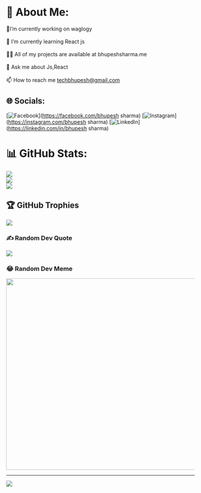 # 💫 About Me:
 🤝I’m currently working on waglogy<br><br>🌱 I’m currently learning React js<br><br>👨‍💻 All of my projects are available at bhupeshsharma.me<br><br>💬 Ask me about Js,React<br><br>📫 How to reach me techbhupesh@gmail.com


## 🌐 Socials:
[![Facebook](https://img.shields.io/badge/Facebook-%231877F2.svg?logo=Facebook&logoColor=white)](https://facebook.com/bhupesh sharma) [![Instagram](https://img.shields.io/badge/Instagram-%23E4405F.svg?logo=Instagram&logoColor=white)](https://instagram.com/bhupesh sharma) [![LinkedIn](https://img.shields.io/badge/LinkedIn-%230077B5.svg?logo=linkedin&logoColor=white)](https://linkedin.com/in/bhupesh sharma) 


# 📊 GitHub Stats:
![](https://github-readme-stats.vercel.app/api?username=bhupesh2sharma&theme=dark&hide_border=false&include_all_commits=true&count_private=true)<br/>
![](https://github-readme-streak-stats.herokuapp.com/?user=bhupesh2sharma&theme=dark&hide_border=false)<br/>
![](https://github-readme-stats.vercel.app/api/top-langs/?username=bhupesh2sharma&theme=dark&hide_border=false&include_all_commits=true&count_private=true&layout=compact)

## 🏆 GitHub Trophies
![](https://github-profile-trophy.vercel.app/?username=bhupesh2sharma&theme=radical&no-frame=true&no-bg=true&margin-w=4)

### ✍️ Random Dev Quote
![](https://quotes-github-readme.vercel.app/api?type=horizontal&theme=radical)

### 😂 Random Dev Meme
<img src="https://random-memer.herokuapp.com/" width="512px"/>

---
[![](https://visitcount.itsvg.in/api?id=bhupesh2sharma&icon=0&color=0)](https://visitcount.itsvg.in)

<!-- Proudly created with GPRM ( https://gprm.itsvg.in ) -->
